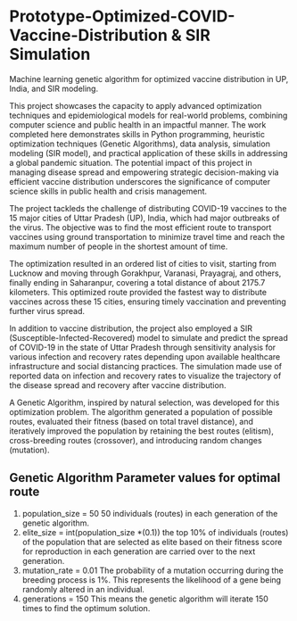 # Prototype-Optimized-COVID-Vaccine-Distribution & SIR Simulation
Machine learning genetic algorithm for optimized vaccine distribution in UP, India, and SIR modeling.

This project showcases the capacity to apply advanced optimization techniques and epidemiological models for real-world problems, combining computer science and public health in an impactful manner. The work completed here demonstrates skills in Python programming, heuristic optimization techniques (Genetic Algorithms), data analysis, simulation modeling (SIR model), and practical application of these skills in addressing a global pandemic situation. The potential impact of this project in managing disease spread and empowering strategic decision-making via efficient vaccine distribution underscores the significance of computer science skills in public health and crisis management.

The project tackleds the challenge of distributing COVID-19 vaccines to the 15 major cities of Uttar Pradesh (UP), India, which had major outbreaks of the virus. The objective was to find the most efficient route to transport vaccines using ground transportation to minimize travel time and reach the maximum number of people in the shortest amount of time.

The optimization resulted in an ordered list of cities to visit, starting from Lucknow and moving through Gorakhpur, Varanasi, Prayagraj, and others, finally ending in Saharanpur, covering a total distance of about 2175.7 kilometers. This optimized route provided the fastest way to distribute vaccines across these 15 cities, ensuring timely vaccination and preventing further virus spread.

In addition to vaccine distribution, the project also employed a SIR (Susceptible-Infected-Recovered) model to simulate and predict the spread of COVID-19 in the state of Uttar Pradesh through sensitivity analysis for various infection and recovery rates depending upon available healthcare infrastructure and social distancing practices. The simulation made use of reported data on infection and recovery rates to visualize the trajectory of the disease spread and recovery after vaccine distribution.

A Genetic Algorithm, inspired by natural selection, was developed for this optimization problem. The algorithm generated a population of possible routes, evaluated their fitness (based on total travel distance), and iteratively improved the population by retaining the best routes (elitism), cross-breeding routes (crossover), and introducing random changes (mutation).

## Genetic Algorithm Parameter values for optimal route
1. population_size = 50
50 individuals (routes) in each generation of the genetic algorithm.
2. elite_size = int(population_size *(0.1))
the top 10% of individuals (routes) of the population that are selected as elite based on their fitness score for reproduction in each generation are carried over to the next generation.
3. mutation_rate = 0.01
The probability of a mutation occurring during the breeding process is 1%. This represents the likelihood of a gene being randomly altered in an individual.
4. generations = 150
This means the genetic algorithm will iterate 150 times to find the optimum solution.
